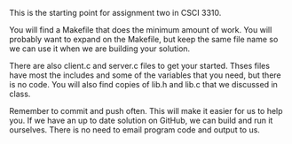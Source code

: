 This is the starting point for assignment two in CSCI 3310.

You will find a Makefile that does the minimum amount of work.  You
will probably want to expand on the Makefile, but keep the same file
name so we can use it when we are building your solution.

There are also client.c and server.c files to get your started.  Thses
files have most the includes and some of the variables that you need, but
there is no code.  You will also find copies of lib.h and lib.c that
we discussed in class.

Remember to commit and push often.  This will make it easier for us
to help you.  If we have an up to date solution on GitHub, we
can build and run it ourselves.  There is no need to email program code 
and output to us.
